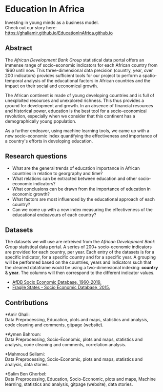 # Education In Africa

Investing in young minds as a business model.  
Check out our story here: https://ghaliamir.github.io/EducationInAfrica.github.io

## Abstract
The *African Development Bank Group* statistical data portal offers an immense range of socio-economic indicators for each African country from 1960 until now. This three-dimensional data precision (country, year, over 200 indicators) provides sufficient tools for our project to perform a spatio-temporal analysis of the educational factors in African countries and the impact on their social and economical growth. 

The African continent is made of young developing countries and is full of unexploited resources and unexplored richness. This thus provides a ground for development and growth. In an absence of financial resources and historical power, education is the best tool for a socio-economical revolution, especially when we consider that this continent has a demographically young population. 

As a further endeavor, using machine learning tools, we came up with a new socio-economic index quantifying the effectiveness and importance of a country's efforts in developing education.


## Research questions
* What are the general trends of education importance in African countries in relation to georgraphy and time?
* What relations can be extracted between education and other socio-economic indicators?
* What conclusions can be drawn from the importance of education in economic growth?
* What factors are most influenced by the educational approach of each country?
* Can we come up with a new index measuring the effectiveness of the educational endeavours of each country?

## Datasets
The datasets we will use are retreived from the *African Development Bank Group* statistical data portal. A series of 200+ socio-economic indicators are provided for each country, per year. Each entry of the datasets is for a specific indicator, for a specific country and for a specific year. A grouping will be performed based on the countries, years and indicators such that the cleaned dataframe would be using a two-dimensional indexing: **country** & **year**. The columns will then correspond to the different indicator values.
* [AfDB Socio Economic Database, 1960-2019.](https://data.humdata.org/dataset/afdb-socio-economic-database-1960-2019)
* [Fragile States - Socio Economic Database, 2015.](https://data.humdata.org/dataset/fragile-states-socio-economic-database-2015)

## Contributions

*Amir Ghali:   
Data Preprocessing, Education, plots and maps, statistics and analysis, code cleaning and comments, gitpage (website).

*Aymen Bahroun:    
Data Preprocessing, Socio-Economic, plots and maps, statistics and analysis, code cleaning and comments, correlation analysis.

*Mahmoud Sellami:    
Data Preprocessing, Socio-Economic, plots and maps, statistics and analysis, data stories.

*Salim Ben Ghorbel:    
Data Preprocessing, Education, Socio-Economic, plots and maps, Machine learning, statistics and analysis, gitpage (website), data stories.

